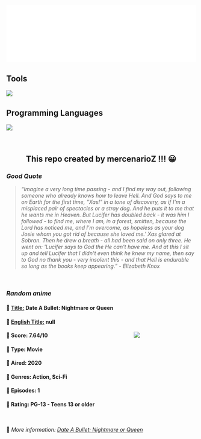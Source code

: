 
<img src="svg/nai.svg" />

<p>
  <h2>Tools</h2>
  <a href="https://skillicons.dev">
    <img src="https://skillicons.dev/icons?i=git,bash,vim,ubuntu,tensorflow,pytorch,docker,raspberrypi" />
  </a>

  <br />

  <h2>Programming Languages</h2>

  <a href="https://skillicons.dev">
    <img src="https://skillicons.dev/icons?i=python,c,cpp" />
  </a>
</p>

<br />

<h2 align="center">This repo created by mercenarioZ !!! 😀</h2>
<h3><i>Good Quote</i></h3>

<blockquote>
<i>
“Imagine a very long time passing - and I find my way out, following someone who already knows how to leave Hell. And God says to me on Earth for the first time, "Xas!" in a tone of discovery, as if I'm a misplaced pair of spectacles or a stray dog. And he puts it to me that he wants me in Heaven. But Lucifer has doubled back - it was him I followed - to find me, where I am, in a forest, smitten, because the Lord has noticed me, and I'm overcome, as hopeless as your dog Josie whom you got rid of because she loved me.' Xas glared at Sobran. Then he drew a breath - all had been said on only three. He went on: 'Lucifer says to God the He can't have me. And at this I sit up and tell Lucifer that I didn't even think he knew my name, then say to God no thank you - very insolent this - and that Hell is endurable so long as the books keep appearing.” - Elizabeth Knox
</i>
</blockquote>

<br />

<h3><i>Random anime</i></h3>

<h4>
  <strong>🥭 <u>Title:</u></strong> Date A Bullet: Nightmare or Queen
</h4>

<h4>🌿 <u>English Title:</u> null</h4>

<img align="right" width="165" src=https://cdn.myanimelist.net/images/anime/1002/108424.jpg />

<h4>🌱 Score: 7.64/10</h4>

<h4>🌲 Type: Movie</h4>

<h4>🌴 Aired: 2020</h4>

<h4>🌵 Genres: Action, Sci-Fi</h4>

<h4>🥑 Episodes: 1</h4>

<h4>🍏 Rating: PG-13 - Teens 13 or older</h4>

<br />

🍂 *More information: [Date A Bullet: Nightmare or Queen](https://myanimelist.net/anime/42423/Date_A_Bullet__Nightmare_or_Queen)*
    
